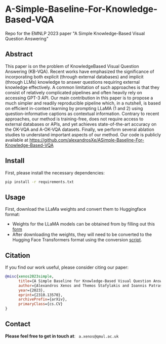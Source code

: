 # A-Simple-Baseline-For-Knowledge-Based-VQA
Repo for the EMNLP 2023 paper "A Simple Knowledge-Based Visual Question Answering"

## Abstract
This paper is on the problem of KnowledgeBased Visual Question Answering (KB-VQA).
Recent works have emphasized the significance
of incorporating both explicit (through external
databases) and implicit (through LLMs) knowledge to answer questions requiring external
knowledge effectively. A common limitation
of such approaches is that they consist of relatively complicated pipelines and often heavily
rely on accessing GPT-3 API. Our main contribution in this paper is to propose a much simpler and readily reproducible pipeline which,
in a nutshell, is based on efficient in-context
learning by prompting LLaMA (1 and 2) using
question-informative captions as contextual information. Contrary to recent approaches, our
method is training-free, does not require access
to external databases or APIs, and yet achieves
state-of-the-art accuracy on the OK-VQA and
A-OK-VQA datasets. Finally, we perform several ablation studies to understand important
aspects of our method. Our code is publicly
available at https://github.com/alexandrosXe/ASimple-Baseline-For-Knowledge-Based-VQA

## Install
First, please install the necessary dependencies:
```bash
pip install -r requirements.txt
```
## Usage
First, download the LLaMa weights and convert them to Huggingface format:
* Weights for the LLaMA models can be obtained from by filling out this [form](https://docs.google.com/forms/d/e/1FAIpQLSfqNECQnMkycAp2jP4Z9TFX0cGR4uf7b_fBxjY_OjhJILlKGA/viewform)
* After downloading the weights, they will need to be converted to the Hugging Face Transformers format using the conversion [script](https://huggingface.co/docs/transformers/main/model_doc/llama).   


## Citation

If you find our work useful, please consider citing our paper:

```bibtex
@misc{xenos2023simple,
      title={A Simple Baseline for Knowledge-Based Visual Question Answering}, 
      author={Alexandros Xenos and Themos Stafylakis and Ioannis Patras and Georgios Tzimiropoulos},
      year={2023},
      eprint={2310.13570},
      archivePrefix={arXiv},
      primaryClass={cs.CV}
}
```

## Contact

**Please feel free to get in touch at**: ` a.xenos@qmul.ac.uk`
